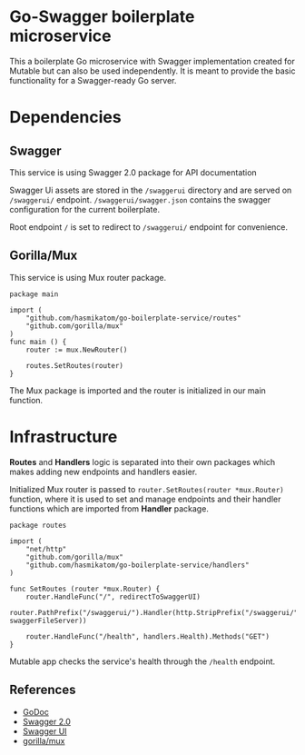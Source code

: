 # Go-Swagger boilerplate microservice

This a boilerplate Go microservice with Swagger implementation created for Mutable but can also be used independently.
It is meant to provide the basic functionality for a Swagger-ready Go server.


# Dependencies

## Swagger
This service is using Swagger 2.0 package for API documentation

Swagger Ui assets are stored in the ``/swaggerui`` directory and are served on ``/swaggerui/`` endpoint. ``/swaggerui/swagger.json`` contains the swagger configuration for the current boilerplate. 

Root endpoint ``/`` is set to redirect to ``/swaggerui/`` endpoint for convenience.

## Gorilla/Mux
This service is using Mux router package. 
```
package main

import (
	"github.com/hasmikatom/go-boilerplate-service/routes"
	"github.com/gorilla/mux"
)
func main () {
	router := mux.NewRouter()

	routes.SetRoutes(router)
}
```
The Mux package is imported and the router is initialized in our main function.

# Infrastructure
**Routes** and **Handlers** logic is separated into their own packages which makes adding new endpoints and handlers easier.

Initialized Mux router is passed to ``router.SetRoutes(router *mux.Router)`` function, where it is used to set and manage endpoints and their handler functions which are imported from **Handler** package.

```
package routes

import (
	"net/http"
	"github.com/gorilla/mux"
	"github.com/hasmikatom/go-boilerplate-service/handlers"
)

func SetRoutes (router *mux.Router) {
	router.HandleFunc("/", redirectToSwaggerUI)
	router.PathPrefix("/swaggerui/").Handler(http.StripPrefix("/swaggerui/", swaggerFileServer))

	router.HandleFunc("/health", handlers.Health).Methods("GET")
}
```

Mutable app checks the service's health through the ``/health`` endpoint.

## References

- [GoDoc]([https://godoc.org/](https://godoc.org/))
- [Swagger 2.0](https://swagger.io/docs/specification/2-0/basic-structure/) 
- [Swagger UI](https://swagger.io/tools/swagger-ui/)
- [gorilla/mux](https://github.com/gorilla/mux)

